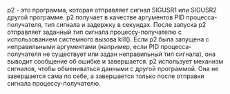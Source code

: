 p2 - это программа, которая отправляет сигнал SIGUSR1 или SIGUSR2 другой программе. p2 получает в качестве аргументов PID процесса-получателя, тип сигнала и задержку в секундах. После запуска p2 отправляет заданный тип сигнала процессу-получателю с использованием системного вызова kill().
Если p2 была запущена с неправильными аргументами (например, если PID процесса-получателя не существует или задан неправильный тип сигнала), она выводит сообщение об ошибке и завершается.
p2 использует механизм сигналов, чтобы обмениваться данными с другой программой. Она не завершается сама по себе, а завершается только после отправки сигнала процессу-получателю.
